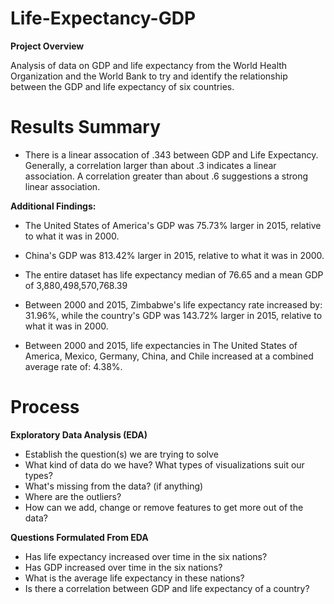Life-Expectancy-GDP
=======================
**Project Overview**

Analysis of data on GDP and life expectancy from the World Health Organization and the World Bank to try and identify the relationship between the GDP and life expectancy of six countries.

Results Summary
=======================
* There is a linear assocation of .343 between GDP and Life Expectancy. Generally, a correlation larger than about .3 indicates a linear association. A correlation greater than about .6 suggestions a strong linear association.

**Additional Findings:**

* The United States of America's GDP was 75.73% larger in 2015, relative to what it was in 2000.

* China's GDP was 813.42% larger in 2015, relative to what it was in 2000.

* The entire dataset has life expectancy median of 76.65 and a mean GDP of 3,880,498,570,768.39

* Between 2000 and 2015, Zimbabwe's life expectancy rate increased by: 31.96%, while the country's GDP was 143.72% larger in 2015, relative to what it was in 2000.

* Between 2000 and 2015, life expectancies in The United States of America, Mexico, Germany, China, and Chile increased at a combined average rate of: 4.38%.

Process
=======================


**Exploratory Data Analysis (EDA)**
 * Establish the question(s) we are trying to solve
 * What kind of data do we have? What types of visualizations suit our types?
 * What's missing from the data? (if anything)
 * Where are the outliers?
 * How can we add, change or remove features to get more out of the data?

**Questions Formulated From EDA**

 * Has life expectancy increased over time in the six nations?
 * Has GDP increased over time in the six nations?
 * What is the average life expectancy in these nations?
 * Is there a correlation between GDP and life expectancy of a country?

